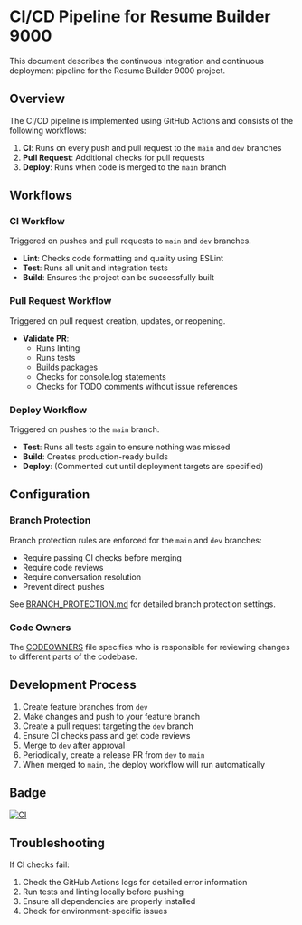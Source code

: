 # CI/CD Pipeline for Resume Builder 9000

This document describes the continuous integration and continuous deployment pipeline for the Resume Builder 9000 project.

## Overview

The CI/CD pipeline is implemented using GitHub Actions and consists of the following workflows:

1. **CI**: Runs on every push and pull request to the `main` and `dev` branches
2. **Pull Request**: Additional checks for pull requests
3. **Deploy**: Runs when code is merged to the `main` branch

## Workflows

### CI Workflow

Triggered on pushes and pull requests to `main` and `dev` branches.

- **Lint**: Checks code formatting and quality using ESLint
- **Test**: Runs all unit and integration tests
- **Build**: Ensures the project can be successfully built

### Pull Request Workflow

Triggered on pull request creation, updates, or reopening.

- **Validate PR**:
  - Runs linting
  - Runs tests
  - Builds packages
  - Checks for console.log statements
  - Checks for TODO comments without issue references

### Deploy Workflow

Triggered on pushes to the `main` branch.

- **Test**: Runs all tests again to ensure nothing was missed
- **Build**: Creates production-ready builds
- **Deploy**: (Commented out until deployment targets are specified)

## Configuration

### Branch Protection

Branch protection rules are enforced for the `main` and `dev` branches:

- Require passing CI checks before merging
- Require code reviews
- Require conversation resolution
- Prevent direct pushes

See [BRANCH_PROTECTION.md](./BRANCH_PROTECTION.md) for detailed branch protection settings.

### Code Owners

The [CODEOWNERS](./CODEOWNERS) file specifies who is responsible for reviewing changes to different parts of the codebase.

## Development Process

1. Create feature branches from `dev`
2. Make changes and push to your feature branch
3. Create a pull request targeting the `dev` branch
4. Ensure CI checks pass and get code reviews
5. Merge to `dev` after approval
6. Periodically, create a release PR from `dev` to `main`
7. When merged to `main`, the deploy workflow will run automatically

## Badge

[![CI](https://github.com/apkasten906/resume-builder-9000/actions/workflows/ci.yml/badge.svg)](https://github.com/apkasten906/resume-builder-9000/actions/workflows/ci.yml)

## Troubleshooting

If CI checks fail:

1. Check the GitHub Actions logs for detailed error information
2. Run tests and linting locally before pushing
3. Ensure all dependencies are properly installed
4. Check for environment-specific issues
